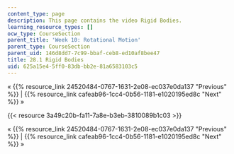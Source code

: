 ```yaml
---
content_type: page
description: This page contains the video Rigid Bodies.
learning_resource_types: []
ocw_type: CourseSection
parent_title: 'Week 10: Rotational Motion'
parent_type: CourseSection
parent_uid: 146d8dd7-7c99-bbaf-ceb8-ed10af8bee47
title: 28.1 Rigid Bodies
uid: 625a15e4-5ff0-83db-bb2e-81a6583103c5
---
```


« {{% resource_link 24520484-0767-1631-2e08-ec037e0da137 "Previous" %}} | {{% resource_link cafeab96-1cc4-0b56-1181-e1020195ed8c "Next" %}} »

{{< resource 3a49c20b-fa11-7a8e-b3eb-3810089b1c03 >}}

« {{% resource_link 24520484-0767-1631-2e08-ec037e0da137 "Previous" %}} | {{% resource_link cafeab96-1cc4-0b56-1181-e1020195ed8c "Next" %}} »